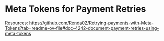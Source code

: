 # Meta Tokens for Payment Retries

Resources:
https://github.com/Renda02/Retrying-payments-with-Meta-Tokens?tab=readme-ov-file#doc-4242-document-payment-retries-using-meta-tokens
